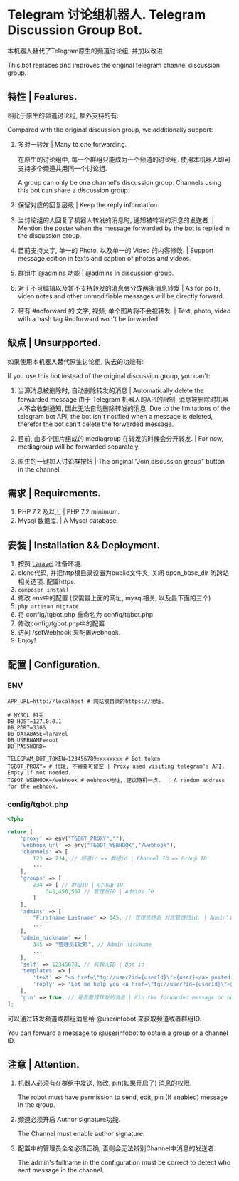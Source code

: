 # Telegram 讨论组机器人. Telegram Discussion Group Bot. 

本机器人替代了Telegram原生的频道讨论组, 并加以改进.

This bot replaces and improves the original telegram channel discussion group.

## 特性 | Features.
相比于原生的频道讨论组, 额外支持的有:

Compared with the original discussion group, we additionally support:

1. 多对一转发 | Many to one forwarding.

    在原生的讨论组中, 每一个群组只能成为一个频道的讨论组. 使用本机器人即可支持多个频道共用同一个讨论组.
    
    A group can only be one channel's discussion group. Channels using this bot can share a discussion group.

2. 保留对应的回复层级 | Keep the reply information.
    
3. 当讨论组的人回复了机器人转发的消息时, 通知被转发的消息的发送者. | Mention the poster when the message forwarded by the bot is replied in the discussion group.

4. 目前支持文字, 单一的 Photo, 以及单一的 Video 的内容修改. | Support message edition in texts and caption of photos and videos.

5. 群组中 @admins 功能 | @admins in discussion group.

6. 对于不可编辑以及暂不支持转发的消息会分成两条消息转发 | As for polls, video notes and other unmodifiable messages will be directly forward.

7. 带有 #noforward 的 文字, 视频, 单个图片将不会被转发. | Text, photo, video with a hash tag #noforward won't be forwarded.

## 缺点 | Unsurpported.
如果使用本机器人替代原生讨论组, 失去的功能有:

If you use this bot instead of the original discussion group, you can't:

1. 当源消息被删除时, 自动删除转发的消息 | Automatically delete the forwarded message 
    由于 Telegram 机器人的API的限制, 消息被删除时机器人不会收到通知, 因此无法自动删除转发的消息.
    Due to the limitations of the telegram bot API, the bot isn't notified when a message is deleted, therefor the bot can't delete the forwarded message.

2. 目前, 由多个图片组成的 mediagroup 在转发的时候会分开转发. | For now, mediagroup will be forwarded separately.

3. 原生的一键加入讨论群按钮 | The original "Join discussion group" button in the channel.


## 需求 | Requirements.
1. PHP 7.2 及以上 | PHP 7.2 minimum.
2. Mysql 数据库. | A Mysql database.

## 安装 | Installation && Deployment.

1. 按照 [Laravel](//github.com/laravel/laravel) 准备环境.
2. clone代码, 并把http根目录设置为public文件夹, 关闭 open_base_dir 防跨站相关选项. 配置https.
3. `composer install`
4. 修改.env中的配置 (仅需最上面的网址, mysql相关, 以及最下面的三个)
5. `php artisan migrate`
6. 将 config/tgbot.php 重命名为 config/tgbot.php 
7. 修改config/tgbot.php中的配置
8. 访问 /setWebhook 来配置webhook.
9. Enjoy!

## 配置 | Configuration.

### ENV
```dotenv
APP_URL=http://localhost # 网站根目录的https://地址.

# MYSQL 相关
DB_HOST=127.0.0.1
DB_PORT=3306
DB_DATABASE=laravel
DB_USERNAME=root
DB_PASSWORD=

TELEGRAM_BOT_TOKEN=123456789:xxxxxxx # Bot token
TGBOT_PROXY= # 代理, 不需要可留空 | Proxy used visiting telegram's API. Empty if not needed.
TGBOT_WEBHOOK=/webhook # Webhook地址, 建议随机一点.  | A random address for the webhook.

```

### config/tgbot.php

```php
<?php

return [
    'proxy' => env("TGBOT_PROXY",""),
    'webhook_url' => env("TGBOT_WEBHOOK","/webhook"),
    'channels' => [
        123 => 234, // 频道id => 群组id | Channel ID => Group ID
        ...
    ],
    'groups' => [
        234 => [ // 群组ID | Group ID.
            345,456,567 // 管理员ID | Admins ID
        ]
    ],
    'admins' => [
        "Firstname Lastname" => 345, // 管理员姓名 对应管理员id. | Admin's fullname => admin ID.
        ...
    ],
    'admin_nickname' => [
        345 => "管理员1昵称", // Admin nickname
        ...
    ],
    'self' => 12345678, // 机器人ID | Bot id
    'templates' => [
        'text' => "<a href=\"tg://user?id={userId}\">{user}</a> posted at {channel}:\n{text}",
        'reply' => "Let me help you <a href=\"tg://user?id={userId}\">@{user}</a>.",
    ],
    'pin' => true, // 是否置顶转发的消息 | Pin the forwarded message or not
];
```

可以通过转发频道或群组消息给 @userinfobot 来获取频道或者群组ID.

You can forward a message to @userinfobot to obtain a group or a channel ID.


## 注意 | Attention.
1. 机器人必须有在群组中发送, 修改, pin(如果开启了) 消息的权限.

    The robot must have permission to send, edit, pin (If enabled) message in the group.
    
2. 频道必须开启 Author signature功能.

    The Channel must enable author signature.

3. 配置中的管理员全名必须正确, 否则会无法辨别Channel中消息的发送者.

    The admin's fullname in the configuration must be correct to detect who sent message in the channel.
